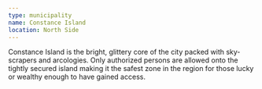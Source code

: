 ```yaml
---
type: municipality
name: Constance Island
location: North Side
---
```


Constance Island is the bright, glittery core of the city packed with sky-scrapers and arcologies. Only authorized persons are allowed onto the tightly secured island making it the safest zone in the region for those lucky or wealthy enough to have gained access.